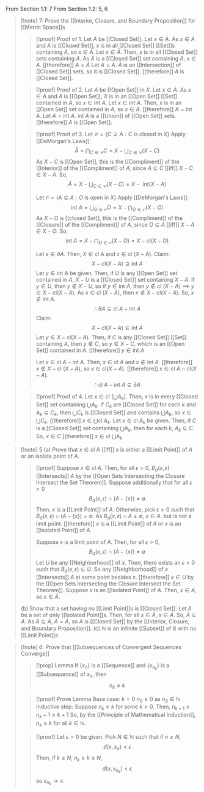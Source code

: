 From Section 1.1: 7
From Section 1.2: 5, 6

>[!note] 7: Prove the [[Interior, Closure, and Boundary Proposition]] for [[Metric Space]]s
>>[!proof] Proof of 1.
>>Let $A$ be [[Closed Set]]. Let $x\in A$. As $x\in A$ and $A$ is [[Closed Set]], $x$ is in all [[Closed Set]] [[Set]]s containing $A$, so $x\in\bar{A}$. Let $x\in\bar{A}$. Then, $x$ is in all [[Closed Set]] sets containing $A$. As $A$ is a [[Closed Set]] set containing $A$, $x\in A$. [[therefore]] $A=\bar{A}$
>>Let $A=\bar{A}$. $\bar{A}$ is an [[Intersection]] of [[Closed Set]] sets, so it is [[Closed Set]]. [[therefore]] $A$ is [[Closed Set]].
>
>>[!proof] Proof of 2.
>>Let $A$ be [[Open Set]] in $X$. Let $x\in A$. As $x\in A$ and $A$ is [[Open Set]], $X$ is in an [[Open Set]] [[Set]] contained in $A$, so $x\in \text{int } A$. Let $x\in \text{int }A$. Then, $x$ is in an [[Open Set]] set contained in $A$, so $x\in A$. [[therefore]] $A=\text{int }A$.
>>Let $A=\text{int }A$. $\text{int }A$ is a [[Union]] of [[Open Set]] sets. [[therefore]] $A$ is [[Open Set]].
>
>>[!proof] Proof of 3.
>>Let $\mathcal{C}=\{C\supseteq A:C\text{ is closed in }X\}$
>>Apply [[DeMorgan's Laws]]:
>>$$\bar{A}=\bigcap_{C\in \mathcal{C}}C=X-\bigcup_{C\in \mathcal{C}}(X-C)$$
>>As $X-C$ is [[Open Set]], this is the [[Compliment]] of the [[Interior]] of the [[Compliment]] of $A$, since $A\subseteq C$ [[iff]] $X-C\in X-A$. So,
>>$$\bar{A}=X-\bigcup_{C\in \mathcal{C}}(X-C)=X-\text{ int}(X-A)$$
>>
>>Let $\mathcal{O}=\{A\subseteq A:O\text{ is open in }X\}$
>>Apply [[DeMorgan's Laws]]:
>>$$\text{int }A=\bigcup_{O\in \mathcal{O}}O=X-\bigcap_{O\in \mathcal{O}}(X-O)$$
>>As $X-O$ is [[closed Set]], this is the [[Compliment]] of the [[Closure]] of the [[Compliment]] of $A$, since $O\subseteq A$ [[iff]] $X-A\in X-O$. So,
>>$$\text{int }A=X-\bigcap_{O\in \mathcal{O}}(X-O)=X-\text{cl}(X-O)$$
>>
>>Let $x\in \partial A$. Then, $X\in \text{cl }A$ and $x\in \text{cl }(X-A)$.
>>Claim:
>>$$X-\text{cl}(X-A)\supseteq \text{int }A$$ 
>>Let $y\in \text{int }A$ be given. Then, if $U$ is any [[Open Set]] set contained in $A$, $X-U$ is a [[Closed Set]] set containing $X-A$. If $y\in U$, then $y\notin X-U$, so if $y\in \text{int }A$, then $y\notin \text{cl }(X-A)\implies y\in X-\text{cl}(X-A)$.
>>As $x\in \text{cl }(X-A)$, then $x\notin X-\text{cl}(X-A)$. So, $x\notin \text{int }A$. $$\therefore \partial A\subseteq \text{cl }A-\text{int }A$$
>>Claim: 
>>$$X-\text{cl}(X-A)\subseteq \text{int }A$$ 
>>Let $y\in X-\text{cl}(X-A)$. Then, if $C$ is any [[Closed Set]] [[Set]] containing $A$, then $y\notin C$, so $y\in X-C$, which is an [[Open Set]] contained in $A$. [[therefore]] $y\in \text{int }A$
>> 
>>Let $x\in \text{cl }A-\text{int }A$. Then, $x\in \text{cl }A$ and $x\notin \text{int }A$. [[therefore]] $x\notin X-\text{cl }(X-A)$, so $x\in \text{cl}(X-A)$. [[therefore]] $x\in \text{cl }A\cap \text{cl}(X-A)$.
>>$$\therefore \text{cl }A-\text{int }A\subseteq\partial A$$
>>
>
>>[!proof] Proof of 4.
>>Let $x\in \text{cl }[\bigcup A_{k}]$. Then, $x$ is in every [[Closed Set]] set containing $\bigcup A_{k}$. If $C_{k}$ are [[Closed Set]] for each $k$ and $A_{k}\subseteq C_{k}$, then $\bigcup C_{k}$ is [[Closed Set]] and contains $\bigcup A_{k}$, so $x\in\bigcup C_{k}$.
>>[[therefore]] $x\in\bigcup \text{cl }A_{k}$. 
>>Let $x\in \text{cl }A_{k}$ be given. Then, if $C$ is a [[Closed Set]] set containing $\bigcup A_k$, then for each $k$, $A_{k}\subseteq C$. So, $x\in C$
>>[[therefore]] $x\in \text{cl }\bigcup A_k$

>[!note] 5
>(a) Prove that $x\in \text{cl }A$ [[iff]] $x$ is either a [[Limit Point]] of $A$ or an isolate point of $A$.
>>[!proof]
>>Suppose $x\in \text{cl }A$. Then, for all $\epsilon>0$, $B_{d}(x,\epsilon)$ [[Intersects]] $A$ by the [[Open Sets Intersecting the Closure Intersect the Set Theorem]]. Suppose additionally that for all $\epsilon>0$
>>$$B_{d}(x,\epsilon)\cap (A-\{x\})≠\emptyset$$
>>Then, $x$ is a [[Limit Point]] of $A$. Otherwise, pick $\epsilon>0$ such that $B_{d}(x,\epsilon)\cap(A-\{x\})=\emptyset$. As $B_{d}(x,\epsilon)\cap A≠\emptyset$, $x\in A$. but is not a limit point. 
>>[[therefore]] $x$ is a [[Limit Point]] of $A$ or $x$ is an [[Isolated Point]] of $A$.
>>
>>Suppose $x$ is a limit point of $A$. Then, for all $\epsilon>0$, 
>>$$B_{d}(x,\epsilon)\cap (A-\{x\})\ne\emptyset$$
>>Let $U$ be any [[Neighborhood]] of $x$. Then, there exists an $\epsilon>0$ such that $B_{d}(x,\epsilon)\subseteq U$. So any [[Neighborhood]] of $x$ [[Intersects]] $A$ at some point besides $x$. [[therefore]] $x\in U$ by the [[Open Sets Intersecting the Closure Intersect the Set Theorem]].
>>Suppose $x$ is an [[Isolated Point]] of $A$. Then, $x\in A$, so $x\in\bar{A}$.
>
>
>(b) Show that a set having no [[Limit Point]]s is [[Closed Set]]:
>Let $A$ be a set of only [[Isolated Point]]s. Then, for all $x\in \bar{A}$, $x\in A$. So, $\bar{A}\subseteq A$. As $A\subseteq \bar{A}$, $A=\bar{A}$, so $A$ is [[Closed Set]] by the [[Interior, Closure, and Boundary Proposition]].
>(c) $\mathbb{N}$ is an infinite [[Subset]] of $\mathbb{R}$ with no [[Limit Point]]s

>[!note] 6: Prove that [[Subsequences of Convergent Sequences Converge]]
>>[!prop] Lemma
>>If $\{x_{n}\}$ is a [[Sequence]] and $\{x_{n_{k}}\}$ is a [[Subsequence]] of $x_n$, then $$n_{k}≥k$$
>
>>[!proof] Prove Lemma
>Base case: $k=0$
>$n_0≥0$ as $n_{0}\in \mathbb{N}$
>Inductive step: 
>Suppose $n_{k}≥k$ for some $k≥0$. Then, $n_{k+1}≥n_{k}+1≥k+1$
>So, by the [[Principle of Mathematical Induction]], $n_{k}≥k$ for all $k\in \mathbb{N}$.
> 
>>[!proof]
>Let $\epsilon>0$ be given. Pick $N\in \mathbb{N}$ such that if $n≥N$, 
>$$d(x,x_{n})<\epsilon$$
>Then, if $k≥N$, $n_{k}≥k≥N$, 
>$$d(x,x_{n_{k}})<\epsilon$$
>so $x_{n_{k}}\rightarrow x$.
